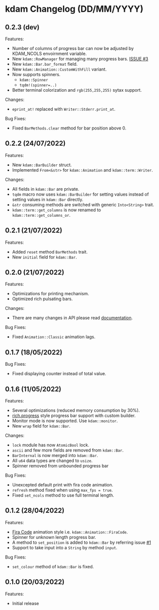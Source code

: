 # kdam Changelog (DD/MM/YYYY)

## 0.2.3 (dev)

Features:

- Number of columns of progress bar can now be adjusted by KDAM_NCOLS envoirnment variable.
- New `kdam::RowManager` for managing many progress bars. [ISSUE #3](https://github.com/clitic/kdam/issues/3)
- New `kdam::Bar.bar_format` field.
- New `kdam::Animation::CustomWithFill` variant.
- Now supports spinners.
    - `kdam::Spinner`
    - `tqdm!(spinner=..)`
- Better terminal colorization and `rgb(255,255,255)` sytax support.

Changes:

-  `eprint_at!` replaced with `Writer::Stderr.print_at`.

Bug Fixes:

- Fixed `BarMethods.clear` method for bar position above 0.
  
## 0.2.2 (24/07/2022)

Features:

- New `kdam::BarBuilder` struct.
- Implemented `From<&str>` for `kdam::Animation` and `kdam::term::Writer`.

Changes:

- All fields in `kdam::Bar` are private.
- `tqdm` macro now uses `kdam::BarBuilder` for setting values instead of setting values in `kdam::Bar` directly.
- `&str` consuming methods are switched with generic `Into<String>` trait.
- `kdam::term::get_columns` is now renamed to `kdam::term::get_columns_or`.

## 0.2.1 (21/07/2022)

Features:

- Added `reset` method `BarMethods` trait.
- New `initial` field for `kdam::Bar`.

## 0.2.0 (21/07/2022)

Features:

- Optimizations for printing mechanism.
- Optimized rich pulsating bars.

Changes:

- There are many changes in API please read [documentation](https://docs.rs/kdam/0.2.0/kdam/index.html).

Bug Fixes:

- Fixed `Animation::Classic` animation lags.

## 0.1.7 (18/05/2022)

Bug Fixes:

- Fixed displaying counter instead of total value.

## 0.1.6 (11/05/2022)

Features:

- Several optimizations (reduced memory consumption by 30%).
- [rich.progress](https://rich.readthedocs.io/en/latest/progress.html) style progress bar support with custom builder.
- Monitor mode is now supported. Use `kdam::monitor`.
- New `wrap` field for `kdam::Bar`.

Changes:

- `lock` module has now `AtomicBool` lock.
- `ascii` and few more fields are removed from `kdam::Bar`.
- `BarInternal` is now merged into `kdam::Bar`.
- All `u64` data types are changed to `usize`.
- Spinner removed from unbounded progress bar

Bug Fixes:

- Unexcepted default print with fira code animation.
- `refresh` method fixed when using `max_fps = true`.
- Fixed `set_ncols` method to use full terminal length.

## 0.1.2 (28/04/2022)

Features:

- [Fira Code](https://github.com/tonsky/FiraCode) animation style i.e. `kdam::Animation::FiraCode`.
- Spinner for unknown length progress bar.
- A method to `set_position` is added to `kdam::Bar` by referring issue [#1](https://github.com/clitic/kdam/issues/1)
- Support to take input into a `String` by method `input`.

Bug Fixes:

- `set_colour` method of `kdam::Bar` is fixed.

## 0.1.0 (20/03/2022)

Features:

- Initial release
